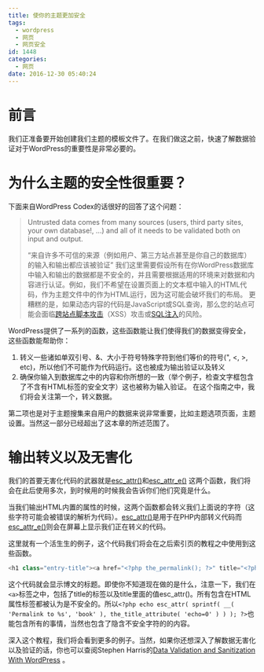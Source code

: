 ```yaml
---
title: 使你的主题更加安全
tags:
  - wordpress
  - 网页
  - 网页安全
id: 1448
categories:
  - 网页
date: 2016-12-30 05:40:24
---
```


# 前言

我们正准备要开始创建我们主题的模板文件了。在我们做这之前，快速了解数据验证对于WordPress的重要性是非常必要的。

# 为什么主题的安全性很重要？

下面来自WordPress Codex的话很好的回答了这个问题：
> Untrusted data comes from many sources (users, third party sites, your own database!, …) and all of it needs to be validated both on input and output.
> 
> 
> “来自许多不可信的来源（例如用户、第三方站点甚至是你自己的数据库）的输入和输出都应该被验证”
我们这里需要假设所有在你WordPress数据库中输入和输出的数据都是不安全的，并且需要根据适用的环境来对数据和内容进行认证。例如，我们不希望在设置页面上的文本框中输入的HTML代码，作为主题文件中的作为HTML运行，因为这可能会破坏我们的布局。 更糟糕的是，如果动态内容的代码是JavaScript或SQL查询，那么您的站点可能会面临[跨站点脚本攻击](http://en.wikipedia.org/wiki/Cross-site_scripting)（XSS）攻击或[SQL注入](http://en.wikipedia.org/wiki/SQL_injection)的风险。

WordPress提供了一系列的函数，这些函数能让我们使得我们的数据变得安全，这些函数能帮助你：

1.  转义一些诸如单双引号、&、大小于符号特殊字符到他们等价的符号(&quot;, &lt;, &gt;, etc)，所以他们不可能作为代码运行。这也被成为输出验证以及转义
2.  确保你输入到数据库之中的内容和你所想的一致（举个例子，检查文字框包含了不含有HTML标签的安全文字）这也被称为输入验证。
在这个指南之中，我们将会关注第一个，转义数据。

第二项也是对于主题搜集来自用户的数据来说非常重要，比如主题选项页面，主题设置。当然这一部分已经超出了这本章的所述范围了。

# 输出转义以及无害化

我们的首要无害化代码的武器就是[esc_attr()](http://codex.wordpress.org/Function_Reference/esc_attr)和[esc_attr_e()](http://codex.wordpress.org/Function_Reference/esc_attr_e) 这两个函数，我们将会在此后使用多次，到时候用的时候我会告诉你们他们究竟是什么。

当我们输出HTML内置的属性的时候，这两个函数都会转义我们上面说的字符（这些字符可能会被错误的解析为代码）。[esc_attr()](http://codex.wordpress.org/Function_Reference/esc_attr)是用于在PHP内部转义代码而[esc_attr_e()](http://codex.wordpress.org/Function_Reference/esc_attr_e)则会在屏幕上显示我们正在转义的代码。

这里就有一个活生生的例子，这个代码我们将会在之后索引页的教程之中使用到这些函数。
```php
<h1 class="entry-title"><a href="<?php the_permalink(); ?>" title="<?php echo esc_attr( sprintf( __( 'Permalink to %s', 'shape' ), the_title_attribute( 'echo=0' ) ) ); ?>" rel="bookmark"><?php the_title(); ?></a></h1>
```

这个代码就会显示博文的标题。即使你不知道现在做的是什么，注意一下，我们在`<a>`标签之中，包括了title的标签以及title里面的值esc_attr()。所有包含在HTML属性标签都被认为是不安全的。所以`<?php echo esc_attr( sprintf( __( 'Permalink to %s', 'book' ), the_title_attribute( 'echo=0' ) ) ); ?>`也能包含所有的事情，当然也包含了隐含不安全字符的的内容。

深入这个教程，我们将会看到更多的例子。当然，如果你还想深入了解数据无害化以及验证的话，你也可以查阅Stephen Harris的[Data Validation and Sanitization With WordPress](http://wp.tutsplus.com/tutorials/creative-coding/data-sanitization-and-validation-with-wordpress/) 。

 